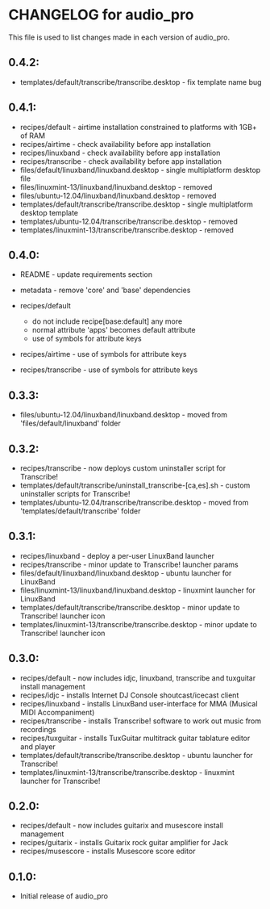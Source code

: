 # CHANGELOG for audio_pro

This file is used to list changes made in each version of audio_pro.

## 0.4.2:

* templates/default/transcribe/transcribe.desktop - fix template name bug

## 0.4.1:

* recipes/default    - airtime installation constrained to platforms with 1GB+ of RAM
* recipes/airtime    - check availability before app installation
* recipes/linuxband  - check availability before app installation
* recipes/transcribe - check availability before app installation
* files/default/linuxband/linuxband.desktop            - single multiplatform desktop file
* files/linuxmint-13/linuxband/linuxband.desktop       - removed
* files/ubuntu-12.04/linuxband/linuxband.desktop       - removed
* templates/default/transcribe/transcribe.desktop      - single multiplatform desktop template
* templates/ubuntu-12.04/transcribe/transcribe.desktop - removed
* templates/linuxmint-13/transcribe/transcribe.desktop - removed

## 0.4.0:

* README   - update requirements section
* metadata - remove 'core' and 'base' dependencies

* recipes/default

  - do not include recipe[base:default] any more
  - normal attribute 'apps' becomes default attribute
  - use of symbols for attribute keys

* recipes/airtime    - use of symbols for attribute keys
* recipes/transcribe - use of symbols for attribute keys

## 0.3.3:

* files/ubuntu-12.04/linuxband/linuxband.desktop - moved from 'files/default/linuxband' folder

## 0.3.2:

* recipes/transcribe - now deploys custom uninstaller script for Transcribe!
* templates/default/transcribe/uninstall_transcribe-[ca,es].sh - custom uninstaller scripts for Transcribe!
* templates/ubuntu-12.04/transcribe/transcribe.desktop - moved from 'templates/default/transcribe' folder

## 0.3.1:

* recipes/linuxband  - deploy a per-user LinuxBand launcher
* recipes/transcribe - minor update to Transcribe! launcher params
* files/default/linuxband/linuxband.desktop            - ubuntu launcher for LinuxBand
* files/linuxmint-13/linuxband/linuxband.desktop       - linuxmint launcher for LinuxBand
* templates/default/transcribe/transcribe.desktop      - minor update to Transcribe! launcher icon
* templates/linuxmint-13/transcribe/transcribe.desktop - minor update to Transcribe! launcher icon

## 0.3.0:

* recipes/default    - now includes idjc, linuxband, transcribe and tuxguitar install management
* recipes/idjc       - installs Internet DJ Console shoutcast/icecast client
* recipes/linuxband  - installs LinuxBand user-interface for MMA (Musical MIDI Accompaniment)
* recipes/transcribe - installs Transcribe! software to work out music from recordings
* recipes/tuxguitar  - installs TuxGuitar multitrack guitar tablature editor and player
* templates/default/transcribe/transcribe.desktop      - ubuntu launcher for Transcribe!
* templates/linuxmint-13/transcribe/transcribe.desktop - linuxmint launcher for Transcribe!

## 0.2.0:

* recipes/default   - now includes guitarix and musescore install management
* recipes/guitarix  - installs Guitarix rock guitar amplifier for Jack
* recipes/musescore - installs Musescore score editor

## 0.1.0:

* Initial release of audio_pro

